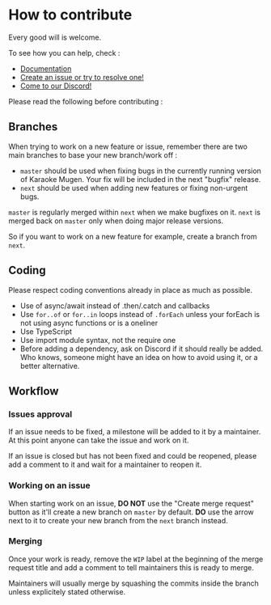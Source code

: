 # How to contribute

Every good will is welcome.

To see how you can help, check :

- [Documentation](http://docs.karaokes.moe)
- [Create an issue or try to resolve one!](https://lab.shelter.moe/karaokemugen/karaokemugen-app/issues)
- [Come to our Discord!](https://karaokes.moe/discord)

Please read the following before contributing :

## Branches

When trying to work on a new feature or issue, remember there are two main branches to base your new branch/work off :

- `master` should be used when fixing bugs in the currently running version of Karaoke Mugen. Your fix will be included in the next "bugfix" release.
- `next` should be used when adding new features or fixing non-urgent bugs.

`master` is regularly merged within `next` when we make bugfixes on it. `next` is merged back on `master` only when doing major release versions.

So if you want to work  on a new feature for example, create a branch from `next`.

## Coding

Please respect coding conventions already in place as much as possible.

- Use of async/await instead of .then/.catch and callbacks
- Use `for..of` or `for..in` loops instead of `.forEach` unless your forEach is not using async functions or is a oneliner
- Use TypeScript
- Use import module syntax, not the require one
- Before adding a dependency, ask on Discord if it should really be added. Who knows, someone might have an idea on how to avoid using it, or a better alternative.

## Workflow

### Issues approval

If an issue needs to be fixed, a milestone will be added to it by a maintainer. At this point anyone can take the issue and work on it.

If an issue is closed but has not been fixed and could be reopened, please add a comment to it and wait for a maintainer to reopen it.

### Working on an issue

When starting work on an issue, **DO NOT** use the "Create merge request" button as it'll create a new branch on `master` by default. **DO** use the arrow next to it to create your new branch from the `next` branch instead.

### Merging

Once your work is ready, remove the `WIP` label at the beginning of the merge request title and add a comment to tell maintainers this is ready to merge.

Maintainers will usually merge by squashing the commits inside the branch unless explicitely stated otherwise.
